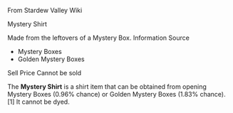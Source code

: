From Stardew Valley Wiki

Mystery Shirt

Made from the leftovers of a Mystery Box. Information Source

- Mystery Boxes
- Golden Mystery Boxes

Sell Price Cannot be sold

The **Mystery Shirt** is a shirt item that can be obtained from opening Mystery Boxes (0.96% chance) or Golden Mystery Boxes (1.83% chance).\[1] It cannot be dyed.